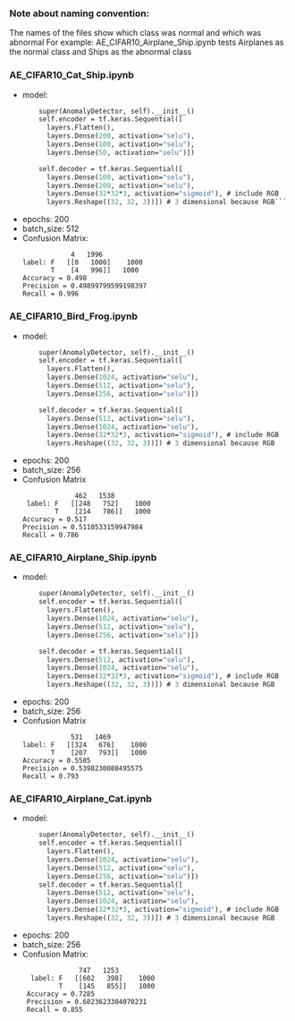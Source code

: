 ### Note about naming convention: 
The names of the files show which class was normal and which was abnormal
For example: AE_CIFAR10_Airplane_Ship.ipynb tests Airplanes as the normal class and Ships as the abnormal class

### AE_CIFAR10_Cat_Ship.ipynb
* model: 
    ```def __init__(self):
        super(AnomalyDetector, self).__init__()
        self.encoder = tf.keras.Sequential([
          layers.Flatten(),
          layers.Dense(200, activation="selu"),
          layers.Dense(100, activation="selu"),
          layers.Dense(50, activation="selu")])

        self.decoder = tf.keras.Sequential([
          layers.Dense(100, activation="selu"),
          layers.Dense(200, activation="selu"),
          layers.Dense(32*32*3, activation="sigmoid"), # include RGB
          layers.Reshape((32, 32, 3))]) # 3 dimensional because RGB```
* epochs: 200
* batch_size: 512
* Confusion Matrix: 
   ```prediction: F      T 
               4   1996
   label: F   [[0   1000]    1000
          T    [4   996]]   1000
  Accuracy = 0.498
  Precision = 0.49899799599198397
  Recall = 0.996

### AE_CIFAR10_Bird_Frog.ipynb
* model: 
    ```  def __init__(self):
        super(AnomalyDetector, self).__init__()
        self.encoder = tf.keras.Sequential([
          layers.Flatten(),
          layers.Dense(1024, activation="selu"),
          layers.Dense(512, activation="selu"),
          layers.Dense(256, activation="selu")])

        self.decoder = tf.keras.Sequential([
          layers.Dense(512, activation="selu"),
          layers.Dense(1024, activation="selu"),
          layers.Dense(32*32*3, activation="sigmoid"), # include RGB
          layers.Reshape((32, 32, 3))]) # 3 dimensional because RGB
* epochs: 200
* batch_size: 256
*  Confusion Matrix
    ```prediction: F      T 
                 462   1538
     label: F   [[248   752]    1000
            T    [214   786]]   1000
    Accuracy = 0.517
    Precision = 0.5110533159947984
    Recall = 0.786 

### AE_CIFAR10_Airplane_Ship.ipynb
* model: 
    ```  def __init__(self):
        super(AnomalyDetector, self).__init__()
        self.encoder = tf.keras.Sequential([
          layers.Flatten(),
          layers.Dense(1024, activation="selu"),
          layers.Dense(512, activation="selu"),
          layers.Dense(256, activation="selu")])

        self.decoder = tf.keras.Sequential([
          layers.Dense(512, activation="selu"),
          layers.Dense(1024, activation="selu"),
          layers.Dense(32*32*3, activation="sigmoid"), # include RGB
          layers.Reshape((32, 32, 3))]) # 3 dimensional because RGB
* epochs: 200
* batch_size: 256
* Confusion Matrix
   ```prediction: F      T 
               531   1469
   label: F   [[324   676]    1000
          T    [207   793]]   1000
  Accuracy = 0.5585
  Precision = 0.5398230088495575
  Recall = 0.793 

### AE_CIFAR10_Airplane_Cat.ipynb
* model:
    ```def __init__(self):
        super(AnomalyDetector, self).__init__()
        self.encoder = tf.keras.Sequential([
          layers.Flatten(),
          layers.Dense(1024, activation="selu"),
          layers.Dense(512, activation="selu"),
          layers.Dense(256, activation="selu")])
        self.decoder = tf.keras.Sequential([
          layers.Dense(512, activation="selu"),
          layers.Dense(1024, activation="selu"),
          layers.Dense(32*32*3, activation="sigmoid"), # include RGB
          layers.Reshape((32, 32, 3))]) # 3 dimensional because RGB
* epochs: 200
* batch_size: 256
* Confusion Matrix: 
   ```prediction: F      T 
                 747   1253
     label: F   [[602   398]    1000
            T    [145   855]]   1000
    Accuracy = 0.7285
    Precision = 0.6823623304070231
    Recall = 0.855 
